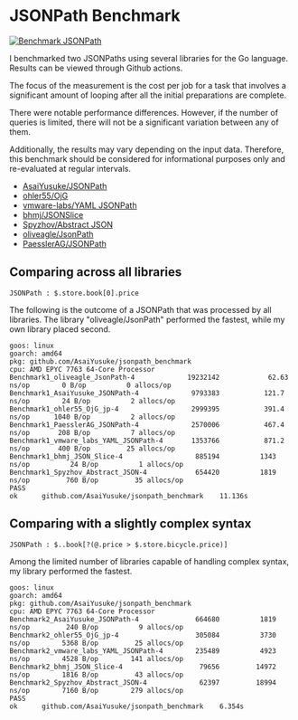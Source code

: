 # JSONPath Benchmark

[![Benchmark JSONPath](https://github.com/AsaiYusuke/jsonpath-benchmark/actions/workflows/build.yml/badge.svg)](https://github.com/AsaiYusuke/jsonpath-benchmark/actions/workflows/build.yml)

I benchmarked two JSONPaths using several libraries for the Go language.
Results can be viewed through Github actions.

The focus of the measurement is the cost per job for a task that involves a significant amount of looping after all the initial preparations are complete.

There were notable performance differences.
However, if the number of queries is limited, there will not be a significant variation between any of them.

Additionally, the results may vary depending on the input data.
Therefore, this benchmark should be considered for informational purposes only and re-evaluated at regular intervals.

- [AsaiYusuke/JSONPath](https://github.com/AsaiYusuke/jsonpath)
- [ohler55/OjG](https://github.com/ohler55/ojg)
- [vmware-labs/YAML JSONPath](https://github.com/vmware-labs/yaml-jsonpath)
- [bhmj/JSONSlice](https://github.com/bhmj/jsonslice)
- [Spyzhov/Abstract JSON](https://github.com/spyzhov/ajson)
- [oliveagle/JsonPath](https://github.com/oliveagle/jsonpath)
- [PaesslerAG/JSONPath](https://github.com/PaesslerAG/jsonpath)

## Comparing across all libraries

```
JSONPath : $.store.book[0].price
```

The following is the outcome of a JSONPath that was processed by all libraries.
The library "oliveagle/JsonPath" performed the fastest, while my own library placed second.

```
goos: linux
goarch: amd64
pkg: github.com/AsaiYusuke/jsonpath_benchmark
cpu: AMD EPYC 7763 64-Core Processor                
Benchmark1_oliveagle_JsonPath-4          	19232142	        62.63 ns/op	       0 B/op	       0 allocs/op
Benchmark1_AsaiYusuke_JSONPath-4         	 9793383	       121.7 ns/op	      24 B/op	       2 allocs/op
Benchmark1_ohler55_OjG_jp-4              	 2999395	       391.4 ns/op	    1040 B/op	       2 allocs/op
Benchmark1_PaesslerAG_JSONPath-4         	 2570006	       467.4 ns/op	     208 B/op	       7 allocs/op
Benchmark1_vmware_labs_YAML_JSONPath-4   	 1353766	       871.2 ns/op	     400 B/op	      25 allocs/op
Benchmark1_bhmj_JSON_Slice-4             	  885194	      1343 ns/op	      24 B/op	       1 allocs/op
Benchmark1_Spyzhov_Abstract_JSON-4       	  654420	      1819 ns/op	     760 B/op	      35 allocs/op
PASS
ok  	github.com/AsaiYusuke/jsonpath_benchmark	11.136s

```

## Comparing with a slightly complex syntax

```
JSONPath : $..book[?(@.price > $.store.bicycle.price)]
```

Among the limited number of libraries capable of handling complex syntax, my library performed the fastest.

```
goos: linux
goarch: amd64
pkg: github.com/AsaiYusuke/jsonpath_benchmark
cpu: AMD EPYC 7763 64-Core Processor                
Benchmark2_AsaiYusuke_JSONPath-4         	  664680	      1819 ns/op	     240 B/op	       9 allocs/op
Benchmark2_ohler55_OjG_jp-4              	  305084	      3730 ns/op	    5368 B/op	      25 allocs/op
Benchmark2_vmware_labs_YAML_JSONPath-4   	  235489	      4923 ns/op	    4528 B/op	     141 allocs/op
Benchmark2_bhmj_JSON_Slice-4             	   79656	     14972 ns/op	    1816 B/op	      43 allocs/op
Benchmark2_Spyzhov_Abstract_JSON-4       	   62397	     18994 ns/op	    7160 B/op	     279 allocs/op
PASS
ok  	github.com/AsaiYusuke/jsonpath_benchmark	6.354s

```
